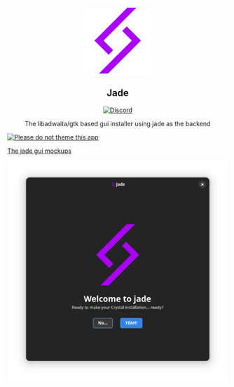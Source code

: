 <p align="center">
  <a href="https://github.com/crystal-linux/todo/">
    <img src="https://github.com/crystal-linux/branding/blob/main/logos/crystal-logo-minimal.png?raw=true" alt="Logo" width="150" height="150">
  </a>
</p>

<h2 align="center">Jade</h2>

<p align="center">
    <a href="https://discord.gg/yp4xpZeAgW"><img alt="Discord" src="https://img.shields.io/discord/825473796227858482?color=blue&label=Discord&logo=Discord&logoColor=white"?link=https://discord.gg/yp4xpZeAgW&link=https://discord.gg/yp4xpZeAgW> </a>
</p>

<p align="center"> The libadwaita/gtk based gui installer using jade as the backend
</p>

[![Please do not theme this app](https://stopthemingmy.app/badge.svg)](https://stopthemingmy.app) 

[The jade gui mockups](https://github.com/crystal-linux/demos-mockups/blob/main/preview.pdf)

![](main-page-screenshot.png)

